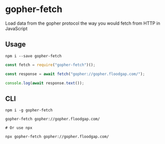 # gopher-fetch

Load data from the gopher protocol the way you would fetch from HTTP in JavaScript

## Usage

```
npm i --save gopher-fetch
```

```js
const fetch = require("gopher-fetch")();

const response = await fetch("gopher://gopher.floodgap.com/");

console.log(await response.text());
```

## CLI

```
npm i -g gopher-fetch

gopher-fetch gopher://gopher.floodgap.com/

# Or use npx

npx gopher-fetch gopher://gopher.floodgap.com/
```
